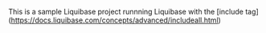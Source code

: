 This is a sample Liquibase project runnning Liquibase with the [include tag] (https://docs.liquibase.com/concepts/advanced/includeall.html)


